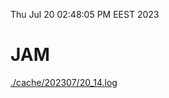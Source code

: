 Thu Jul 20 02:48:05 PM EEST 2023
# JAM
<a href='./cache/202307/20_14.log'>./cache/202307/20_14.log</a>
